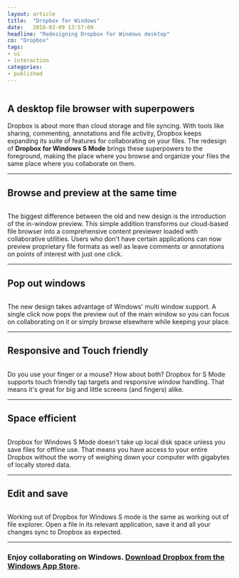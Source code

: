 ```yaml
---
layout: article
title:  "Dropbox for Windows"
date:   2018-03-09 13:57:09
headline: "Redesigning Dropbox for Windows desktop"
co: "Dropbox"
tags:
- ui
- interaction
categories:
- published
---
```



<figure>
<img class="lazy" data-original="{{edchao.github.io}}/assets/img_uwp_cover.jpg" />
</figure>

<!--more-->

## A desktop file browser with superpowers


Dropbox is about more than cloud storage and file syncing. With tools like sharing, commenting, annotations and file activity, Dropbox keeps expanding its suite of features for collaborating on your files. The redesign of **Dropbox for Windows S Mode** brings these superpowers to the foreground, making the place where you browse and organize your files the same place where you collaborate on them.

---

## Browse and preview at the same time

<figure>
<img class="lazy" data-original="{{edchao.github.io}}/assets/img_uwp_changes.jpg" />
</figure>

The biggest difference between the old and new design is the introduction of the in-window preview. This simple addition transforms our cloud-based file browser into a comprehensive content previewer loaded with collaborative utilities. Users who don't have certain applications can now preview proprietary file formats as well as leave comments or annotations on points of interest with just one click.


---


## Pop out windows

<figure>
<img class="lazy" data-original="{{edchao.github.io}}/assets/img_uwp_popout.jpg" />
</figure>

The new design takes advantage of Windows' multi window support. A single click now pops the preview out of the main window so you can focus on collaborating on it or simply browse elsewhere while keeping your place.

---


## Responsive and Touch friendly

<figure>
<img class="lazy" data-original="{{edchao.github.io}}/assets/img_uwp_responsive.jpg" />
</figure>

Do you use your finger or a mouse? How about both? Dropbox for S Mode supports touch friendly tap targets and responsive window handling. That means it's great for big and little screens (and fingers) alike.

---

## Space efficient

<figure>
<img class="lazy" data-original="{{edchao.github.io}}/assets/img_uwp_cloud.jpg" />
</figure>

Dropbox for Windows S Mode doesn't take up local disk space unless you save files for offline use. That means you have access to your entire Dropbox without the worry of weighing down your computer with gigabytes of locally stored data.

---


## Edit and save

<figure>
<img class="lazy" data-original="{{edchao.github.io}}/assets/img_uwp_saving.jpg" />
</figure>

Working out of Dropbox for Windows S mode is the same as working out of file explorer. Open a file in its relevant application, save it and all your changes sync to Dropbox as expected.

---

### Enjoy collaborating on Windows. <a href="https://www.microsoft.com/en-us/p/dropbox-for-windows-10-in-s-mode-xbox-hololens/9wzdncrfj0pk?activetab=pivot:overviewtab">Download Dropbox from the Windows App Store</a>.
